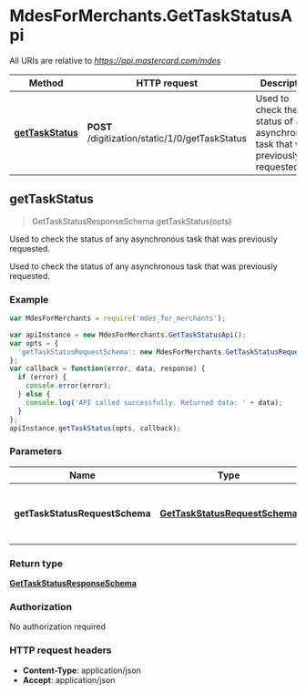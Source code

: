 # MdesForMerchants.GetTaskStatusApi

All URIs are relative to *https://api.mastercard.com/mdes*

Method | HTTP request | Description
------------- | ------------- | -------------
[**getTaskStatus**](GetTaskStatusApi.md#getTaskStatus) | **POST** /digitization/static/1/0/getTaskStatus | Used to check the status of any asynchronous task that was previously requested.



## getTaskStatus

> GetTaskStatusResponseSchema getTaskStatus(opts)

Used to check the status of any asynchronous task that was previously requested.

Used to check the status of any asynchronous task that was previously requested. 

### Example

```javascript
var MdesForMerchants = require('mdes_for_merchants');

var apiInstance = new MdesForMerchants.GetTaskStatusApi();
var opts = {
  'getTaskStatusRequestSchema': new MdesForMerchants.GetTaskStatusRequestSchema() // GetTaskStatusRequestSchema | Contains the details of the request message. 
};
var callback = function(error, data, response) {
  if (error) {
    console.error(error);
  } else {
    console.log('API called successfully. Returned data: ' + data);
  }
};
apiInstance.getTaskStatus(opts, callback);
```

### Parameters



Name | Type | Description  | Notes
------------- | ------------- | ------------- | -------------
 **getTaskStatusRequestSchema** | [**GetTaskStatusRequestSchema**](GetTaskStatusRequestSchema.md)| Contains the details of the request message.  | [optional] 

### Return type

[**GetTaskStatusResponseSchema**](GetTaskStatusResponseSchema.md)

### Authorization

No authorization required

### HTTP request headers

- **Content-Type**: application/json
- **Accept**: application/json

